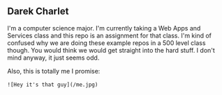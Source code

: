## Darek Charlet

I'm a computer science major. I'm currently taking a Web Apps and Services class 
and this repo is an assignment for that class. I'm kind of confused why we are doing
these example repos in a 500 level class though. You would think we would get straight 
into the hard stuff. I don't mind anyway, it just seems odd.

Also, this is totally me I promise:

    ![Hey it's that guy](/me.jpg)